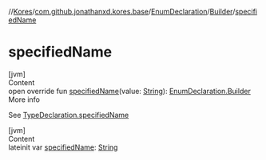 //[Kores](../../../index.md)/[com.github.jonathanxd.kores.base](../../index.md)/[EnumDeclaration](../index.md)/[Builder](index.md)/[specifiedName](specified-name.md)



# specifiedName  
[jvm]  
Content  
open override fun [specifiedName](specified-name.md)(value: [String](https://kotlinlang.org/api/latest/jvm/stdlib/kotlin/-string/index.html)): [EnumDeclaration.Builder](index.md)  
More info  


See [TypeDeclaration.specifiedName](../../-type-declaration/specified-name.md)

  


[jvm]  
Content  
lateinit var [specifiedName](specified-name.md): [String](https://kotlinlang.org/api/latest/jvm/stdlib/kotlin/-string/index.html)  




